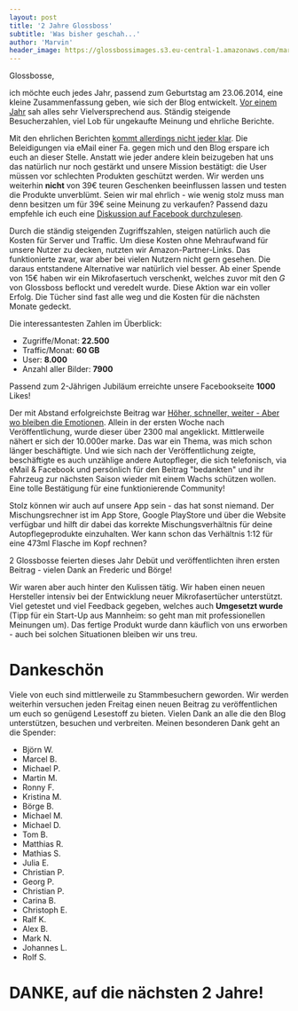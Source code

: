 ```yaml
---
layout: post
title: '2 Jahre Glossboss'
subtitle: 'Was bisher geschah...'
author: 'Marvin'
header_image: https://glossbossimages.s3.eu-central-1.amazonaws.com/marvin/sonstige/entwicklung.jpg
---
```

Glossbosse,

ich möchte euch jedes Jahr, passend zum Geburtstag am 23.06.2014, eine kleine Zusammenfassung geben, wie sich der Blog entwickelt. [Vor einem Jahr](https://glossboss.de/allgemein/1-jahr-glossboss/) sah alles sehr Vielversprechend aus. Ständig steigende Besucherzahlen, viel Lob für ungekaufte Meinung und ehrliche Berichte.

Mit den ehrlichen Berichten [kommt allerdings nicht jeder klar](https://glossboss.de/produkttest/herrenfahrt-spruehglanz-schnellversiegelung-test-review/). Die Beleidigungen via eMail einer Fa. gegen mich und den Blog erspare ich euch an dieser Stelle. Anstatt wie jeder andere klein beizugeben hat uns das natürlich nur noch gestärkt und unsere Mission bestätigt: die User müssen vor schlechten Produkten geschützt werden. Wir werden uns weiterhin **nicht** von 39€ teuren Geschenken beeinflussen lassen und testen die Produkte unverblümt. Seien wir mal ehrlich - wie wenig stolz muss man denn besitzen um für 39€ seine Meinung zu verkaufen?
Passend dazu empfehle ich euch eine [Diskussion auf Facebook durchzulesen](http://www.facebook.com/glossbossblog/posts/1672441973014280).

Durch die ständig steigenden Zugriffszahlen, steigen natürlich auch die Kosten für Server und Traffic. Um diese Kosten ohne Mehraufwand für unsere Nutzer zu decken, nutzten wir Amazon-Partner-Links. Das funktionierte zwar, war aber bei vielen Nutzern nicht gern gesehen. Die daraus entstandene Alternative war natürlich viel besser. Ab einer Spende von 15€ haben wir ein Mikrofasertuch verschenkt, welches zuvor mit den *G* von Glossboss beflockt und veredelt wurde. Diese Aktion war ein voller Erfolg. Die Tücher sind fast alle weg und die Kosten für die nächsten Monate gedeckt.

Die interessantesten Zahlen im Überblick:

- Zugriffe/Monat: **22.500**
- Traffic/Monat: **60 GB**
- User: **8.000**
- Anzahl aller Bilder: **7900**

Passend zum 2-Jährigen Jubiläum erreichte unsere Facebookseite **1000** Likes!

Der mit Abstand erfolgreichste Beitrag war [Höher, schneller, weiter - Aber wo bleiben die Emotionen](https://glossboss.de/allgemein/coatings-und-versiegelung-gegen-wachs/). Allein in der ersten Woche nach Veröffentlichung, wurde dieser über 2300 mal angeklickt. Mittlerweile nähert er sich der 10.000er marke. Das war ein Thema, was mich schon länger beschäftigte. Und wie sich nach der Veröffentlichung zeigte, beschäftigte es auch unzählige andere Autopfleger, die sich telefonisch, via eMail & Facebook und persönlich für den Beitrag "bedankten" und ihr Fahrzeug zur nächsten Saison wieder mit einem Wachs schützen wollen. Eine tolle Bestätigung für eine funktionierende Community!

Stolz können wir auch auf unsere App sein - das hat sonst niemand. Der Mischungsrechner ist im App Store, Google PlayStore und über die Website verfügbar und hilft dir dabei das korrekte Mischungsverhältnis für deine Autopflegeprodukte einzuhalten. Wer kann schon das Verhältnis 1:12 für eine 473ml Flasche im Kopf rechnen?

2 Glossbosse feierten dieses Jahr Debüt und veröffentlichten ihren ersten Beitrag - vielen Dank an Frederic und Börge!

Wir waren aber auch hinter den Kulissen tätig. Wir haben einen neuen Hersteller intensiv bei der Entwicklung neuer Mikrofasertücher unterstützt. Viel getestet und viel Feedback gegeben, welches auch **Umgesetzt wurde** (Tipp für ein Start-Up aus Mannheim: so geht man mit professionellen Meinungen um). Das fertige Produkt wurde dann käuflich von uns erworben - auch bei solchen Situationen bleiben wir uns treu.


# Dankeschön

Viele von euch sind mittlerweile zu Stammbesuchern geworden. Wir werden weiterhin versuchen jeden Freitag einen neuen Beitrag zu veröffentlichen um euch so genügend Lesestoff zu bieten. Vielen Dank an alle die den Blog unterstützen, besuchen und verbreiten. Meinen besonderen Dank geht an die Spender:

- Björn W.
- Marcel B.
- Michael P.
- Martin M.
- Ronny F.
- Kristina M.
- Börge B.
- Michael M.
- Michael D.
- Tom B.
- Matthias R.
- Mathias S.
- Julia E.
- Christian P.
- Georg P.
- Christian P.
- Carina B.
- Christoph E.
- Ralf K.
- Alex B.
- Mark N.
- Johannes L.
- Rolf S.

# DANKE, auf die nächsten 2 Jahre!